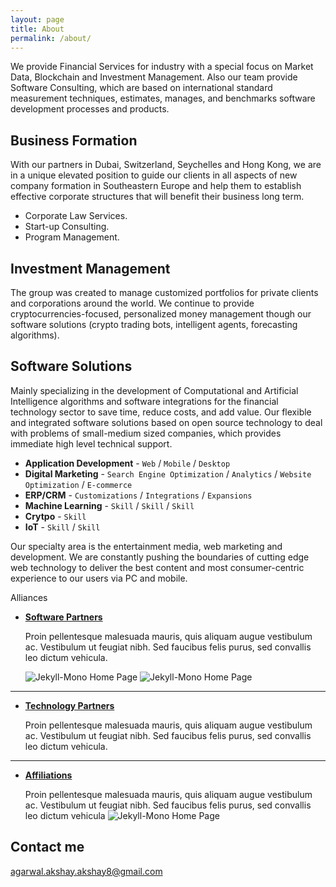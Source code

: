 ```yaml
---
layout: page
title: About
permalink: /about/
---
```


We provide Financial Services for industry with a special focus on Market Data, Blockchain and Investment Management. Also our team provide Software Consulting, which are based on international standard measurement techniques, estimates, manages, and benchmarks software development processes and products.

## Business Formation 
With our partners in Dubai, Switzerland, Seychelles and Hong Kong, we are in a unique elevated position to guide our clients in all aspects of new company formation in Southeastern Europe and help them to establish effective corporate structures that will benefit their business long term. 
 
* Corporate Law Services.
* Start-up Consulting.
* Program Management.

## Investment Management
The group was created to manage customized portfolios for private clients and corporations around the world. We continue to provide cryptocurrencies-focused, personalized money management though our software solutions (crypto trading bots, intelligent agents, forecasting algorithms).

## Software Solutions
Mainly specializing in the development of Computational and Artificial Intelligence algorithms and software integrations for the financial technology sector to save time, reduce costs, and add value. Our  flexible and integrated software solutions based on open source technology to deal with problems of small-medium sized companies, which provides immediate high level technical support.


* **Application Development** - `Web` / `Mobile` / `Desktop`
* **Digital Marketing** - `Search Engine Optimization` / `Analytics` / `Website Optimization` / `E-commerce`
* **ERP/CRM** - `Customizations` / `Integrations` / `Expansions`
* **Machine Learning** - `Skill` / `Skill` / `Skill` 
* **Crytpo** - `Skill`
* **IoT** - `Skill` / `Skill` 
    
    
Our specialty area is the entertainment media, web marketing and development. We are constantly pushing the boundaries of cutting edge web technology to deliver the best content and most consumer-centric experience to our users via PC and mobile.
 
 Alliances

* [**Software Partners**](#) 
   
   Proin pellentesque malesuada mauris, quis aliquam augue vestibulum ac. Vestibulum ut feugiat nibh. Sed faucibus felis purus, sed convallis leo dictum vehicula.
   
   ![Jekyll-Mono Home Page](https://cdn.cryptohopper.com/images/gdax_logo.png) 
   ![Jekyll-Mono Home Page](https://www.bvoh.com/wp-content/uploads/2016/04/github-logo.jpg)
   

***

* [**Technology Partners**](#) 

    Proin pellentesque malesuada mauris, quis aliquam augue vestibulum ac. Vestibulum ut feugiat nibh. Sed faucibus felis purus, sed convallis leo dictum vehicula.

***

* [**Affiliations**](#) 

   Proin pellentesque malesuada mauris, quis aliquam augue vestibulum ac. Vestibulum ut feugiat nibh. Sed faucibus felis purus, sed convallis leo dictum vehicula
![Jekyll-Mono Home Page](https://res-5.cloudinary.com/crunchbase-production/image/upload/c_lpad,h_256,w_256,f_auto,q_auto:eco/h2m8pknt3n20uvdoxfjw)

## Contact me

[agarwal.akshay.akshay8@gmail.com](mailto:agarwal.akshay.akshay8@gmail.com)

